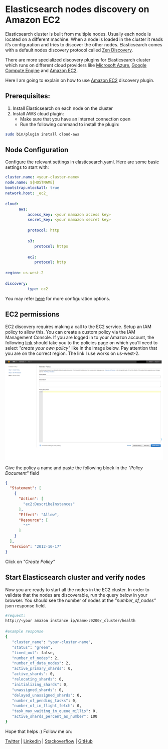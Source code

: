 # Elasticsearch nodes discovery on Amazon EC2

Elasticsearch cluster is built from multiple nodes. Usually each node is located on a different machine. 
When a node is loaded in the cluster it reads it’s configuration and tries to discover the other nodes.
Elasticsearch comes with a default nodes discovery protocol called [Zen Discovery](https://www.elastic.co/guide/en/elasticsearch/reference/current/modules-discovery-zen.html).

There are more specialized discovery plugins for Elasticsearch cluster which runs on different cloud providers 
like [Microsoft Azure](https://www.elastic.co/guide/en/elasticsearch/reference/current/modules-discovery-azure.html), [Google Compute Engine](https://www.elastic.co/guide/en/elasticsearch/reference/current/modules-discovery-gce.html) and [Amazon EC2](https://www.elastic.co/guide/en/elasticsearch/reference/current/modules-discovery-ec2.html).

Here I am going to explain on how to use [Amazon EC2](https://www.elastic.co/guide/en/elasticsearch/reference/current/modules-discovery-ec2.html) discovery plugin.

## Prerequisites:
1. Install Elasticsearch on each node on the cluster
2. Install AWS cloud plugin:
   * Make sure that you have an internet connection open
   * Run the following command to install the plugin:    

```bash
sudo bin/plugin install cloud-aws
```    

## Node Configuration
Configure the relevant settings in elasticsearch.yaml. Here are some basic settings to start with:

```yaml
cluster.name: <your-cluster-name>
node.name: ${HOSTNAME}
bootstrap.mlockall: true
network.host: _ec2_

cloud:
      aws:
          access_key: <your mamazon access key>
          secret_key: <your mamazon secret key>

          protocol: http
          
          s3:
             protocol: https
          
          ec2:
             protocol: http

region: us-west-2

discovery:
          type: ec2
```

You may refer [here](https://www.elastic.co/guide/en/elasticsearch/plugins/2.3/cloud-aws-discovery.html) for more configuration options.

## EC2 permissions
EC2 discovery requires making a call to the EC2 service. Setup an IAM policy to allow this.
You can create a custom policy via the IAM Management Console. 
If you are logged in to your Amazon account, the following [link](https://console.aws.amazon.com/iam/home?region=us-west-2#policies) should take you to the policies page 
on which you'll need to select _"create your own policy"_ like in the image below. 
Pay attention that you are on the correct region. The link I use works on us-west-2.

![Amazon policy page](/static/img/amazon-policy.png)

Give the policy a name and paste the following block in the _"Policy Document"_ field

```json
{
  "Statement": [
    {
      "Action": [
        "ec2:DescribeInstances"
      ],
      "Effect": "Allow",
      "Resource": [
        "*"
      ]
    }
  ],
  "Version": "2012-10-17"
}
```

Click on _"Create Policy"_

## Start Elasticsearch cluster and verify nodes
Now you are ready to start all the nodes in the EC2 cluster.
In order to validate that the nodes are discoverable, run the query below in your browser.
You should see the number of nodes at the *"number_of_nodes"* json response field.

```bash
#request:
http://<your amazon instance ip/name>:9200/_cluster/health

#example response
{
   "cluster_name": "your-cluster-name",
   "status": "green",
   "timed_out": false,
   "number_of_nodes": 2,
   "number_of_data_nodes": 2,
   "active_primary_shards": 0,
   "active_shards": 0,
   "relocating_shards": 0,
   "initializing_shards": 0,
   "unassigned_shards": 0,
   "delayed_unassigned_shards": 0,
   "number_of_pending_tasks": 0,
   "number_of_in_flight_fetch": 0,
   "task_max_waiting_in_queue_millis": 0,
   "active_shards_percent_as_number": 100
}
```

Hope that helps :)
Follow me on:

[Twitter](https://twitter.com/EyalDahari) | [Linkedin](https://twitter.com/EyalDahari) | [Stackoverflow](http://stackexchange.com/users/7651751/e-dahari?tab=activity) | [GitHub](https://github.com/eyaldahari)